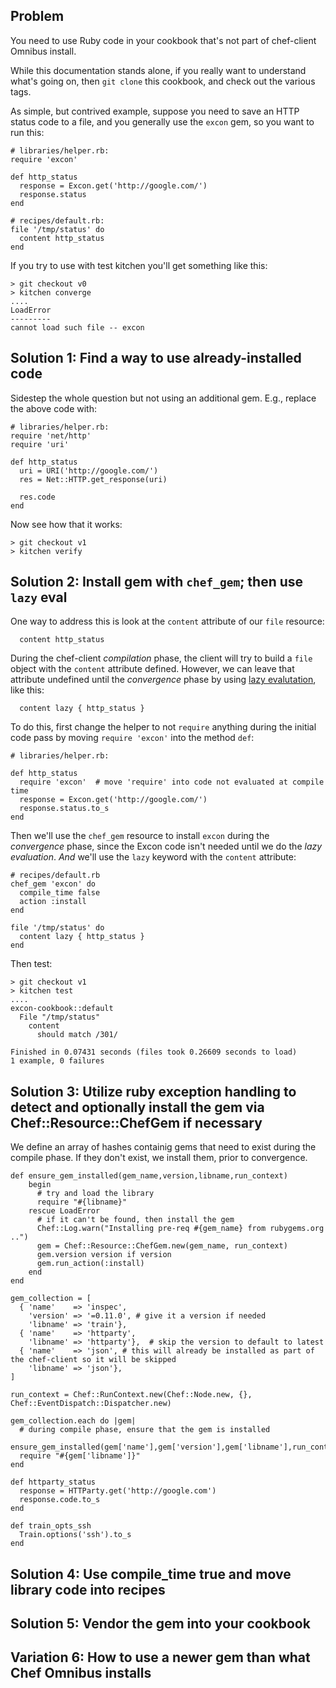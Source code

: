 ## Problem

You need to use Ruby code in your cookbook that's not part of chef-client Omnibus install.

While this documentation stands alone, if you really want to understand what's going on, then `git clone` this cookbook, and check out the various tags.

As simple, but contrived example, suppose you need to save an HTTP status code to a file, and you generally use the `excon` gem, so you want to run this:

```
# libraries/helper.rb:
require 'excon'

def http_status
  response = Excon.get('http://google.com/')
  response.status
end
```

```
# recipes/default.rb:
file '/tmp/status' do
  content http_status
end
```

If you try to use with test kitchen you'll get something like this:

```
> git checkout v0
> kitchen converge
....
LoadError
---------
cannot load such file -- excon
```

## Solution 1: Find a way to use already-installed code

Sidestep the whole question but not using an additional gem. E.g., replace the above code with:

```
# libraries/helper.rb:
require 'net/http'
require 'uri'

def http_status
  uri = URI('http://google.com/')
  res = Net::HTTP.get_response(uri)

  res.code
end
```

Now see how that it works:

```
> git checkout v1
> kitchen verify
```

## Solution 2: Install gem with `chef_gem`; then use `lazy` eval

One way to address this is look at the `content` attribute of our `file` resource:

```
  content http_status
```

During the chef-client _compilation_ phase, the client will try to build a `file` object with the `content` attribute defined. However, we can leave that attribute undefined until the _convergence_ phase by using [lazy evalutation](https://docs.chef.io/resource_common.html#lazy-evaluation), like this:

```
  content lazy { http_status }
```

To do this, first change the helper to not `require` anything during the initial code pass by moving `require 'excon'` into the method `def`:

```
# libraries/helper.rb:

def http_status
  require 'excon'  # move 'require' into code not evaluated at compile time
  response = Excon.get('http://google.com/')
  response.status.to_s
end
```

Then we'll use the `chef_gem` resource to install `excon` during the _convergence_ phase, since the Excon code isn't needed until we do the _lazy evaluation_.  *And* we'll use the `lazy` keyword with the `content` attribute:

```
# recipes/default.rb
chef_gem 'excon' do
  compile_time false
  action :install
end

file '/tmp/status' do
  content lazy { http_status }
end
```

Then test:

```
> git checkout v1
> kitchen test
....
excon-cookbook::default
  File "/tmp/status"
    content
      should match /301/

Finished in 0.07431 seconds (files took 0.26609 seconds to load)
1 example, 0 failures
```

## Solution 3: Utilize ruby exception handling to detect and optionally install the gem via Chef::Resource::ChefGem if necessary
We define an array of hashes containig gems that need to exist during the compile phase.
If they don't exist, we install them, prior to convergence.
```
def ensure_gem_installed(gem_name,version,libname,run_context)
    begin
      # try and load the library
      require "#{libname}"
    rescue LoadError
      # if it can't be found, then install the gem
      Chef::Log.warn("Installing pre-req #{gem_name} from rubygems.org ..")
      gem = Chef::Resource::ChefGem.new(gem_name, run_context)
      gem.version version if version
      gem.run_action(:install)
    end
end

gem_collection = [
  { 'name'    => 'inspec',
    'version' => '=0.11.0', # give it a version if needed
    'libname' => 'train'},
  { 'name'    => 'httparty',
    'libname' => 'httparty'},  # skip the version to default to latest
  { 'name'    => 'json', # this will already be installed as part of the chef-client so it will be skipped
    'libname' => 'json'},
]

run_context = Chef::RunContext.new(Chef::Node.new, {}, Chef::EventDispatch::Dispatcher.new)

gem_collection.each do |gem|
  # during compile phase, ensure that the gem is installed
  ensure_gem_installed(gem['name'],gem['version'],gem['libname'],run_context)
  require "#{gem['libname']}"
end

def httparty_status
  response = HTTParty.get('http://google.com')
  response.code.to_s
end

def train_opts_ssh
  Train.options('ssh').to_s
end
```

## Solution 4: Use compile_time true and move library code into recipes

## Solution 5: Vendor the gem into your cookbook

## Variation 6: How to use a newer gem than what Chef Omnibus installs
